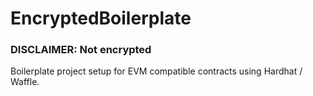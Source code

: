 # EncryptedBoilerplate

### DISCLAIMER: Not encrypted

Boilerplate project setup for EVM compatible contracts using Hardhat / Waffle.
